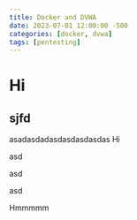 ```yaml
---
title: Docker and DVWA
date: 2023-07-01 12:00:00 -500
categories: [docker, dvwa]
tags: [pentesting]
---
```


# Hi
## sjfd
asadasdadasdasdasdasdas
Hi 

asd

asd

asd

Hmmmmm

